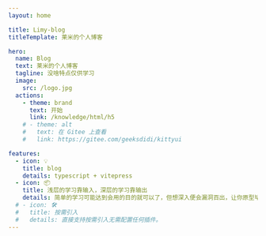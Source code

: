 ```yaml
---
layout: home

title: Limy-blog
titleTemplate: 莱米的个人博客

hero:
  name: Blog
  text: 莱米的个人博客
  tagline: 没啥特点仅供学习
  image:
    src: /logo.jpg
  actions:
    - theme: brand
      text: 开始
      link: /knowledge/html/h5
    # - theme: alt
    #   text: 在 Gitee 上查看
    #   link: https://gitee.com/geeksdidi/kittyui

features:
  - icon: 💡
    title: blog
    details: typescript + vitepress
  - icon: 📦
    title: 浅层的学习靠输入，深层的学习靠输出
    details: 简单的学习可能达到会用的目的就可以了，但想深入便会漏洞百出，让你原型毕露，所以对原理和细节的捕捉要融会贯通，更要进行系统性的学习
  # - icon: 🛠️
  #   title: 按需引入
  #   details: 直接支持按需引入无需配置任何插件。
---
```

